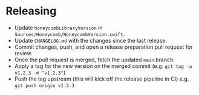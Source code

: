 # Releasing

- Update `honeycombLibraryVersion` in `Sources/Honeycomb/HoneycombVersion.swift`.
- Update `CHANGELOG.md` with the changes since the last release.
- Commit changes, push, and open a release preparation pull request for review.
- Once the pull request is merged, fetch the updated `main` branch.
- Apply a tag for the new version on the merged commit (e.g. `git tag -a v1.2.3 -m "v1.2.3"`)
- Push the tag upstream (this will kick off the release pipeline in CI) e.g. `git push origin v1.2.3`
